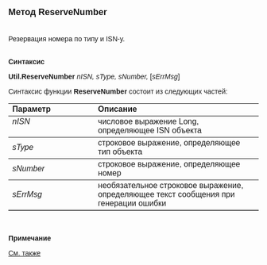 <html>
<head>
<title>ReserveNumber</title>
</head>

<body>

<p><strong><font face="Arial" size="4">Метод</font></strong><font size="4" face="Arial"><strong> 
ReserveNumber<br>
&nbsp;</strong></font></p>

<p class="label"><font face="Arial">Резервация номера по типу и ISN-y.<br>
&nbsp;</font></p>

<p class="label"><font face="Arial"><b>Синтаксис</b></font></p>

<p><font face="Arial"><strong>Util.ReserveNumber </strong><em>nISN, 
sType, sNumber, </em>[<em>sErrMsg</em>]</font></p>

<p><font face="Arial">Синтаксис функции <strong>ReserveNumber </strong>
состоит из следующих частей:</font></p>

<table border="1" cellPadding="5" cols="2" frame="below" rules="rows" width="758">
<TBODY>
  <tr vAlign="top">
    <td class="label" width="231"><font face="Arial"><b>Параметр</b></font></td>
    <td class="label" width="499"><font face="Arial"><strong>Описание</strong></font></td>
  </tr>
  <tr vAlign="top">
    <td width="231"><em><font face="Arial">nISN</font></em></td>
    <td width="499"><font face="Arial">числовое выражение Long, 
	определяющее ISN объекта </font></td>
  </tr>
  <tr>
    <td width="231"><font face="Arial"><em>sType</em></font></td>
    <td width="499"><font face="Arial">строковое выражение, 
	определяющее тип объекта</font></td>
  </tr>
  <tr>
    <td width="231"><font face="Arial"><em>sNumber</em></font></td>
    <td width="499"><font face="Arial">строковое выражение, 
	определяющее номер</font></td>
  </tr>
  <tr>
    <td width="231"><font face="Arial"><em>sErrMsg</em></font></td>
    <td width="499"><font face="Arial">необязательное строковое 
	выражение, определяющее текст сообщения при генерации ошибки</font></td>
  </tr>
  </table>

<p class="label">&nbsp;</p>

<p class="label"><font face="Arial"><b>Примечание</b> </font></p>

<p class="label"><font face="Arial"><a href="../../functions.html">См. 
также</a></font></p>

</body>
</html>
